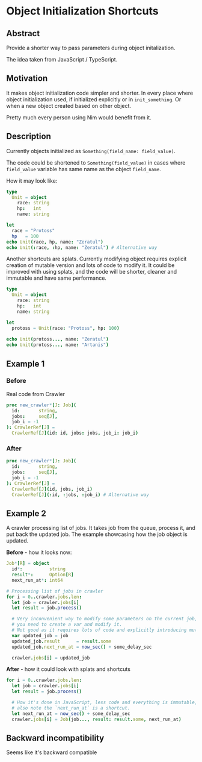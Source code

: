 # Object Initialization Shortcuts


## Abstract

Provide a shorter way to pass parameters during object initalization.

The idea taken from JavaScript / TypeScript.

## Motivation

It makes object initialization code simpler and shorter. In every place where object initialization used, if initialized explicitly or in `init_something`. Or when a new object created based on other object.

Pretty much every person using Nim would benefit from it.

## Description

Currently objects initialized as `Something(field_name: field_value)`.

The code could be shortened to `Something(field_value)` in cases where `field_value` variable has same name as the object `field_name`.

How it may look like:

```Nim
type
  Unit = object
    race: string 
    hp:   int
    name: string

let 
  race = "Protoss"
  hp   = 100
echo Unit(race, hp, name: "Zeratul")
echo Unit(:race, :hp, name: "Zeratul") # Alternative way
```

Another shortcuts are splats. Currently modifying object requires explicit creation of mutable version and lots of code to modify it. It could be
improved with using splats, and the code will be shorter, cleaner and immutable and have same performance.

```Nim
type
  Unit = object
    race: string 
    hp:   int
    name: string

let 
  protoss = Unit(race: "Protoss", hp: 100)
  
echo Unit(protoss..., name: "Zeratul")
echo Unit(protoss..., name: "Artanis")
```

## Example 1

### Before

Real code from Crawler

```Nim
proc new_crawler*[J: Job](
  id:       string,
  jobs:     seq[J],
  job_i = -1
): CrawlerRef[J] =
  CrawlerRef[J](id: id, jobs: jobs, job_i: job_i)
```

### After

```Nim
proc new_crawler*[J: Job](
  id:       string,
  jobs:     seq[J],
  job_i = -1
): CrawlerRef[J] =
  CrawlerRef[J](id, jobs, job_i)
  CrawlerRef[J](:id, :jobs, :job_i) # Alternative way  
```

## Example 2

A crawler processing list of jobs.  It takes job from the queue, process it, and put back the updated job. The example showcasing how the job object is updated.

**Before** - how it looks now:

```Nim
Job*[R] = object
  id*:          string
  result*:      Option[R]
  next_run_at*: int64

# Processing list of jobs in crawler
for i = 0..crawler.jobs.len:
  let job = crawler.jobs[i]
  let result = job.process()

  # Very inconvenient way to modify some parameters on the current job, 
  # you need to create a var and modify it.
  # Not good as it requires lots of code and explicitly introducing mutable variable.
  var updated_job = job
  updated_job.result      = result.some
  updated_job.next_run_at = now_sec() + some_delay_sec

  crawler.jobs[i] = updated_job
```

**After** - how it could look with splats and shortcuts

```Nim
for i = 0..crawler.jobs.len:
  let job = crawler.jobs[i]
  let result = job.process()

  # How it's done in JavaScript, less code and everything is immutable, 
  # also note the `next_run_at` is a shortcut.
  let next_run_at = now_sec() + some_delay_sec
  crawler.jobs[i] = Job(job..., result: result.some, next_run_at)
```


## Backward incompatibility

Seems like it's backward compatible
